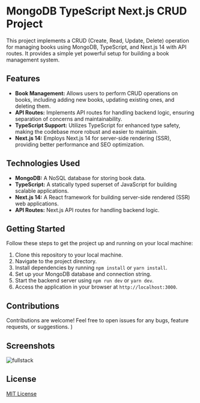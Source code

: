 # MongoDB TypeScript Next.js CRUD Project


This project implements a CRUD (Create, Read, Update, Delete) operation for managing books using MongoDB, TypeScript, and Next.js 14 with API routes. It provides a simple yet powerful setup for building a book management system.

## Features

- **Book Management:** Allows users to perform CRUD operations on books, including adding new books, updating existing ones, and deleting them.
- **API Routes:** Implements API routes for handling backend logic, ensuring separation of concerns and maintainability.
- **TypeScript Support:** Utilizes TypeScript for enhanced type safety, making the codebase more robust and easier to maintain.
- **Next.js 14:** Employs Next.js 14 for server-side rendering (SSR), providing better performance and SEO optimization.

## Technologies Used
- **MongoDB:** A NoSQL database for storing book data.
- **TypeScript:** A statically typed superset of JavaScript for building scalable applications.
- **Next.js 14:** A React framework for building server-side rendered (SSR) web applications.
- **API Routes:** Next.js API routes for handling backend logic.
  
## Getting Started
Follow these steps to get the project up and running on your local machine:

1. Clone this repository to your local machine.
2. Navigate to the project directory.
3. Install dependencies by running `npm install` or `yarn install`.
4. Set up your MongoDB database and connection string.
5. Start the backend server using `npm run dev` or `yarn dev`.
6. Access the application in your browser at `http://localhost:3000`.

## Contributions
Contributions are welcome! Feel free to open issues for any bugs, feature requests, or suggestions.
)

## Screenshots
![fullstack](https://github.com/EasyCodingTutorial/MONGODB_URL/assets/84335112/4c792b92-c526-49e6-b7d9-26478ad935af)


## License
[MIT License](https://opensource.org/licenses/MIT)
